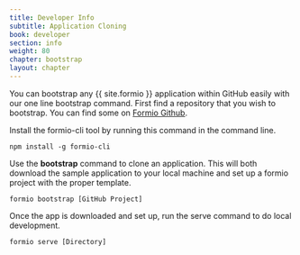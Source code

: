 ```yaml
---
title: Developer Info
subtitle: Application Cloning
book: developer
section: info
weight: 80
chapter: bootstrap
layout: chapter
---
```

You can bootstrap any {{ site.formio }} application within GitHub easily with our one line bootstrap command. First find a repository that you wish to bootstrap. You can find some on [Formio Github](https://github.com/formio?utf8=%E2%9C%93&query=formio-app-).

Install the formio-cli tool by running this command in the command line.

```
npm install -g formio-cli
```

Use the **bootstrap** command to clone an application. This will both download the sample application to your local machine and set up a formio project with the proper template.

```
formio bootstrap [GitHub Project]
```

Once the app is downloaded and set up, run the serve command to do local development.

```
formio serve [Directory]
```
